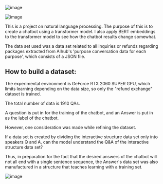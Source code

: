 ![image](https://github.com/matrix215/transformer-with-BERT-embedding/assets/101815603/54ffa624-0a32-4fbe-88fd-d5ce23d0da56)

![image](https://github.com/matrix215/transformer-with-BERT-embedding/assets/101815603/ba1a42e4-283b-41a4-84c7-47b00c07db20)

This is a project on natural language processing. The purpose of this is to create a chatbot using a transformer model. I also apply BERT embeddings to the transformer model to see how the chatbot results change somewhat.

The data set used was a data set related to all inquiries or refunds regarding packages extracted from AIhub's 'purpose conversation data for each purpose', which consists of a JSON file. 

## How to build a dataset: 

The experimental environment is GeForce RTX 2060 SUPER GPU, which limits learning depending on the data size, so only the "refund exchange" dataset is trained.

The total number of data is 1910 QAs.

A question is put in for the training of the chatbot, and an Answer is put in as the label of the chatbot.

However, one consideration was made while refining the dataset.

If a data set is created by dividing the interactive structure data set only into speakers Q and A, can the model understand the Q&A of the interactive structure data set?

Thus, in preparation for the fact that the desired answers of the chatbot will not all end with a single sentence sequence, the Answer's data set was also manufactured in a structure that teaches learning with a training set.

![image](https://github.com/matrix215/transformer-with-BERT-embedding/assets/101815603/a8063895-cdf3-4eff-aaa5-84f356292e4a)
